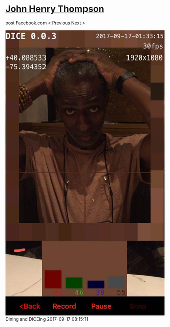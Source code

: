 # [John Henry Thompson](../README.md)
post Facebook.com
[< Previous](2017-09-17-4.md) [Next >](2017-09-15-1.md)

[![](../media/2017-09-17/Timeline-Photos-Dining-and-DICEing.jpg)](../README.md)
Dining and DICEing
2017-09-17 08:15:11